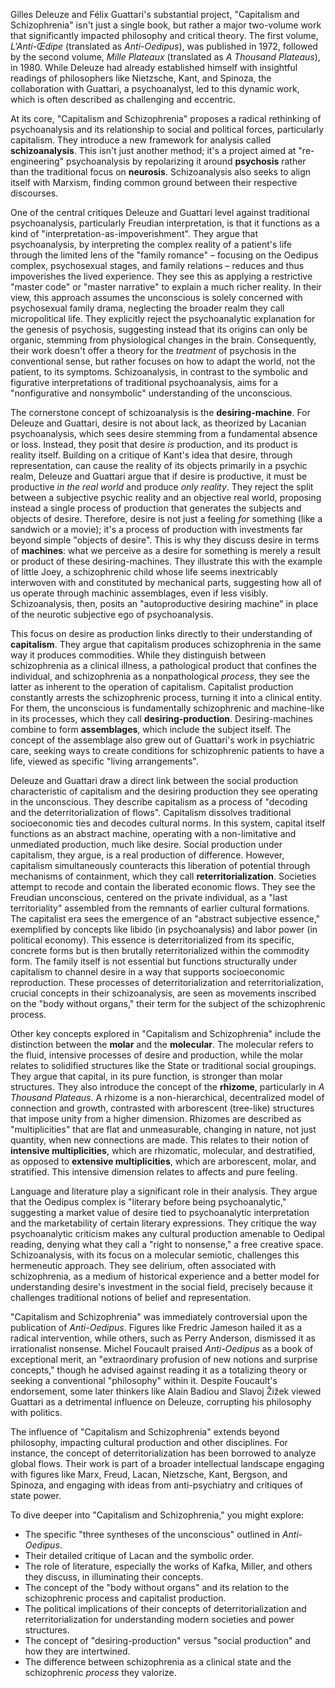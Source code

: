 Gilles Deleuze and Félix Guattari's substantial project, "Capitalism and Schizophrenia"  isn't just a single book, but rather a major two-volume work that significantly impacted philosophy and critical theory. The first volume, _L'Anti-Œdipe_ (translated as _Anti-Oedipus_), was published in 1972, followed by the second volume, _Mille Plateaux_ (translated as _A Thousand Plateaus_), in 1980. While Deleuze had already established himself with insightful readings of philosophers like Nietzsche, Kant, and Spinoza, the collaboration with Guattari, a psychoanalyst, led to this dynamic work, which is often described as challenging and eccentric.

At its core, "Capitalism and Schizophrenia" proposes a radical rethinking of psychoanalysis and its relationship to social and political forces, particularly capitalism. They introduce a new framework for analysis called **schizoanalysis**. This isn't just another method; it's a project aimed at "re-engineering" psychoanalysis by repolarizing it around **psychosis** rather than the traditional focus on **neurosis**. Schizoanalysis also seeks to align itself with Marxism, finding common ground between their respective discourses.

One of the central critiques Deleuze and Guattari level against traditional psychoanalysis, particularly Freudian interpretation, is that it functions as a kind of "interpretation-as-impoverishment". They argue that psychoanalysis, by interpreting the complex reality of a patient's life through the limited lens of the "family romance" – focusing on the Oedipus complex, psychosexual stages, and family relations – reduces and thus impoverishes the lived experience. They see this as applying a restrictive "master code" or "master narrative" to explain a much richer reality. In their view, this approach assumes the unconscious is solely concerned with psychosexual family drama, neglecting the broader realm they call micropolitical life. They explicitly reject the psychoanalytic explanation for the genesis of psychosis, suggesting instead that its origins can only be organic, stemming from physiological changes in the brain. Consequently, their work doesn't offer a theory for the _treatment_ of psychosis in the conventional sense, but rather focuses on how to adapt the world, not the patient, to its symptoms. Schizoanalysis, in contrast to the symbolic and figurative interpretations of traditional psychoanalysis, aims for a "nonfigurative and nonsymbolic" understanding of the unconscious.

The cornerstone concept of schizoanalysis is the **desiring-machine**. For Deleuze and Guattari, desire is not about lack, as theorized by Lacanian psychoanalysis, which sees desire stemming from a fundamental absence or loss. Instead, they posit that desire _is_ production, and its product is reality itself. Building on a critique of Kant's idea that desire, through representation, can cause the reality of its objects primarily in a psychic realm, Deleuze and Guattari argue that if desire is productive, it must be productive _in the real world_ and produce _only reality_. They reject the split between a subjective psychic reality and an objective real world, proposing instead a single process of production that generates the subjects and objects of desire. Therefore, desire is not just a feeling _for_ something (like a sandwich or a movie); it's a process of production with investments far beyond simple "objects of desire". This is why they discuss desire in terms of **machines**: what we perceive as a desire for something is merely a result or product of these desiring-machines. They illustrate this with the example of little Joey, a schizophrenic child whose life seems inextricably interwoven with and constituted by mechanical parts, suggesting how all of us operate through machinic assemblages, even if less visibly. Schizoanalysis, then, posits an "autoproductive desiring machine" in place of the neurotic subjective ego of psychoanalysis.

This focus on desire as production links directly to their understanding of **capitalism**. They argue that capitalism produces schizophrenia in the same way it produces commodities. While they distinguish between schizophrenia as a clinical illness, a pathological product that confines the individual, and schizophrenia as a nonpathological _process_, they see the latter as inherent to the operation of capitalism. Capitalist production constantly arrests the schizophrenic process, turning it into a clinical entity. For them, the unconscious is fundamentally schizophrenic and machine-like in its processes, which they call **desiring-production**. Desiring-machines combine to form **assemblages**, which include the subject itself. The concept of the assemblage also grew out of Guattari's work in psychiatric care, seeking ways to create conditions for schizophrenic patients to have a life, viewed as specific "living arrangements".

Deleuze and Guattari draw a direct link between the social production characteristic of capitalism and the desiring production they see operating in the unconscious. They describe capitalism as a process of "decoding and the deterritorialization of flows". Capitalism dissolves traditional socioeconomic ties and decodes cultural norms. In this system, capital itself functions as an abstract machine, operating with a non-limitative and unmediated production, much like desire. Social production under capitalism, they argue, is a real production of difference. However, capitalism simultaneously counteracts this liberation of potential through mechanisms of containment, which they call **reterritorialization**. Societies attempt to recode and contain the liberated economic flows. They see the Freudian unconscious, centered on the private individual, as a "last territoriality" assembled from the remnants of earlier cultural formations. The capitalist era sees the emergence of an "abstract subjective essence," exemplified by concepts like libido (in psychoanalysis) and labor power (in political economy). This essence is deterritorialized from its specific, concrete forms but is then brutally reterritorialized within the commodity form. The family itself is not essential but functions structurally under capitalism to channel desire in a way that supports socioeconomic reproduction. These processes of deterritorialization and reterritorialization, crucial concepts in their schizoanalysis, are seen as movements inscribed on the "body without organs," their term for the subject of the schizophrenic process.

Other key concepts explored in "Capitalism and Schizophrenia" include the distinction between the **molar** and the **molecular**. The molecular refers to the fluid, intensive processes of desire and production, while the molar relates to solidified structures like the State or traditional social groupings. They argue that capital, in its pure function, is stronger than molar structures. They also introduce the concept of the **rhizome**, particularly in _A Thousand Plateaus_. A rhizome is a non-hierarchical, decentralized model of connection and growth, contrasted with arborescent (tree-like) structures that impose unity from a higher dimension. Rhizomes are described as "multiplicities" that are flat and unmeasurable, changing in nature, not just quantity, when new connections are made. This relates to their notion of **intensive multiplicities**, which are rhizomatic, molecular, and destratified, as opposed to **extensive multiplicities**, which are arborescent, molar, and stratified. This intensive dimension relates to affects and pure feeling.

Language and literature play a significant role in their analysis. They argue that the Oedipus complex is "literary before being psychoanalytic," suggesting a market value of desire tied to psychoanalytic interpretation and the marketability of certain literary expressions. They critique the way psychoanalytic criticism makes any cultural production amenable to Oedipal reading, denying what they call a "right to nonsense," a free creative space. Schizoanalysis, with its focus on a molecular semiotic, challenges this hermeneutic approach. They see delirium, often associated with schizophrenia, as a medium of historical experience and a better model for understanding desire's investment in the social field, precisely because it challenges traditional notions of belief and representation.

"Capitalism and Schizophrenia" was immediately controversial upon the publication of _Anti-Oedipus_. Figures like Fredric Jameson hailed it as a radical intervention, while others, such as Perry Anderson, dismissed it as irrationalist nonsense. Michel Foucault praised _Anti-Oedipus_ as a book of exceptional merit, an "extraordinary profusion of new notions and surprise concepts," though he advised against reading it as a totalizing theory or seeking a conventional "philosophy" within it. Despite Foucault's endorsement, some later thinkers like Alain Badiou and Slavoj Žižek viewed Guattari as a detrimental influence on Deleuze, corrupting his philosophy with politics.

The influence of "Capitalism and Schizophrenia" extends beyond philosophy, impacting cultural production and other disciplines. For instance, the concept of deterritorialization has been borrowed to analyze global flows. Their work is part of a broader intellectual landscape engaging with figures like Marx, Freud, Lacan, Nietzsche, Kant, Bergson, and Spinoza, and engaging with ideas from anti-psychiatry and critiques of state power.

To dive deeper into "Capitalism and Schizophrenia," you might explore:

- The specific "three syntheses of the unconscious" outlined in _Anti-Oedipus_.
- Their detailed critique of Lacan and the symbolic order.
- The role of literature, especially the works of Kafka, Miller, and others they discuss, in illuminating their concepts.
- The concept of the "body without organs" and its relation to the schizophrenic process and capitalist production.
- The political implications of their concepts of deterritorialization and reterritorialization for understanding modern societies and power structures.
- The concept of "desiring-production" versus "social production" and how they are intertwined.
- The difference between schizophrenia as a clinical state and the schizophrenic _process_ they valorize.